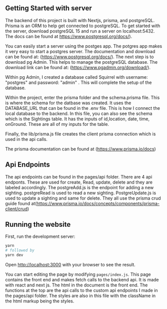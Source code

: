 ## Getting Started with server

The backend of this project is built with Nextjs, prisma, and postgreSQL. Prisma is an ORM to help get connected to postgreSQL. To get started with the server, download postgreSQL 15 and run a server on localhost:5432. The docs can be found at https://www.postgresql.org/docs/).

You can easily start a server using the postges app. The potgres app makes it very easy to start a postgres server. The documentation and download can be found at: (https://www.postgresql.org/docs/). The next step is to download pg Admin. This helps to manage the postgreSQL database. The download link can be found at: (https://www.pgadmin.org/download/).

Within pg Admin, I created a database called Squirrel with username: "postgres" and password: "admin" . This will complete the setup of the database.

Within the project, enter the prisma folder and the schema.prisma file. This is where the schema for the datbase was created. It uses the DATABASE_URL that can be found in the .env file. This is how I connect the local database to the backend. In this file, you can also see the schema which is the Sightings table. It has the inputs of id,location, date, time, onGround. These are all of my inputs for the table.

Finally, the lib/prisma.js file creates the client prisma connection which is used in the api calls.

The prisma documentation can be found at (https://www.prisma.io/docs)

## Api Endpoints

The api endpoints can be found in the pages/api folder. There are 4 api endponts. These are used for create, Read, update, delete and they are labeled accordingly. The postgreAdd.js is the endpoint for adding a new sighting. postgreRead is used to read a new sighting. PostgreUpdate.js is used to update a sighting and same for delete. They all use the prisma crud guide found at(https://www.prisma.io/docs/concepts/components/prisma-client/crud)

## Running the website

First, run the development server:

```bash
yarn
# followed by
yarn dev
```

Open [http://localhost:3000](http://localhost:3000) with your browser to see the result.

You can start editing the page by modifying `pages/index.js`. This page contains the front end and makes fetch calls to the backend api. It is made with react and next js. The html in the document is the front end. The functions at the top are the api calls to the custom api endpoints I made in the pages/api folder. The styles are also in this file with the className in the html markup being the styles.
